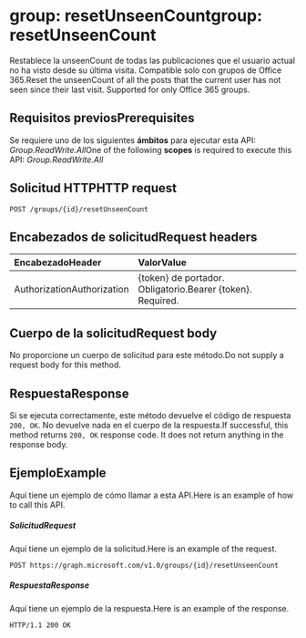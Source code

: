 # <a name="group-resetunseencount"></a><span data-ttu-id="71413-101">group: resetUnseenCount</span><span class="sxs-lookup"><span data-stu-id="71413-101">group: resetUnseenCount</span></span>

<span data-ttu-id="71413-p101">Restablece la unseenCount de todas las publicaciones que el usuario actual no ha visto desde su última visita. Compatible solo con grupos de Office 365.</span><span class="sxs-lookup"><span data-stu-id="71413-p101">Reset the unseenCount of all the posts that the current user has not seen since their last visit. Supported for only Office 365 groups.</span></span>

## <a name="prerequisites"></a><span data-ttu-id="71413-104">Requisitos previos</span><span class="sxs-lookup"><span data-stu-id="71413-104">Prerequisites</span></span>
<span data-ttu-id="71413-105">Se requiere uno de los siguientes **ámbitos** para ejecutar esta API: *Group.ReadWrite.All*</span><span class="sxs-lookup"><span data-stu-id="71413-105">One of the following **scopes** is required to execute this API: *Group.ReadWrite.All*</span></span> 
## <a name="http-request"></a><span data-ttu-id="71413-106">Solicitud HTTP</span><span class="sxs-lookup"><span data-stu-id="71413-106">HTTP request</span></span>
<!-- { "blockType": "ignored" } -->
```http
POST /groups/{id}/resetUnseenCount
```
## <a name="request-headers"></a><span data-ttu-id="71413-107">Encabezados de solicitud</span><span class="sxs-lookup"><span data-stu-id="71413-107">Request headers</span></span>
| <span data-ttu-id="71413-108">Encabezado</span><span class="sxs-lookup"><span data-stu-id="71413-108">Header</span></span>       | <span data-ttu-id="71413-109">Valor</span><span class="sxs-lookup"><span data-stu-id="71413-109">Value</span></span> |
|:---------------|:--------|
| <span data-ttu-id="71413-110">Authorization</span><span class="sxs-lookup"><span data-stu-id="71413-110">Authorization</span></span>  | <span data-ttu-id="71413-p102">{token} de portador. Obligatorio.</span><span class="sxs-lookup"><span data-stu-id="71413-p102">Bearer {token}. Required.</span></span>  |

## <a name="request-body"></a><span data-ttu-id="71413-113">Cuerpo de la solicitud</span><span class="sxs-lookup"><span data-stu-id="71413-113">Request body</span></span>
<span data-ttu-id="71413-114">No proporcione un cuerpo de solicitud para este método.</span><span class="sxs-lookup"><span data-stu-id="71413-114">Do not supply a request body for this method.</span></span>

## <a name="response"></a><span data-ttu-id="71413-115">Respuesta</span><span class="sxs-lookup"><span data-stu-id="71413-115">Response</span></span>

<span data-ttu-id="71413-p103">Si se ejecuta correctamente, este método devuelve el código de respuesta `200, OK`. No devuelve nada en el cuerpo de la respuesta.</span><span class="sxs-lookup"><span data-stu-id="71413-p103">If successful, this method returns `200, OK` response code. It does not return anything in the response body.</span></span>

## <a name="example"></a><span data-ttu-id="71413-118">Ejemplo</span><span class="sxs-lookup"><span data-stu-id="71413-118">Example</span></span>
<span data-ttu-id="71413-119">Aquí tiene un ejemplo de cómo llamar a esta API.</span><span class="sxs-lookup"><span data-stu-id="71413-119">Here is an example of how to call this API.</span></span>
##### <a name="request"></a><span data-ttu-id="71413-120">Solicitud</span><span class="sxs-lookup"><span data-stu-id="71413-120">Request</span></span>
<span data-ttu-id="71413-121">Aquí tiene un ejemplo de la solicitud.</span><span class="sxs-lookup"><span data-stu-id="71413-121">Here is an example of the request.</span></span>
<!-- {
  "blockType": "request",
  "name": "group_resetunseencount"
}-->
```http
POST https://graph.microsoft.com/v1.0/groups/{id}/resetUnseenCount
```

##### <a name="response"></a><span data-ttu-id="71413-122">Respuesta</span><span class="sxs-lookup"><span data-stu-id="71413-122">Response</span></span>
<span data-ttu-id="71413-123">Aquí tiene un ejemplo de la respuesta.</span><span class="sxs-lookup"><span data-stu-id="71413-123">Here is an example of the response.</span></span> 
<!-- {
  "blockType": "response",
  "truncated": true
} -->
```http
HTTP/1.1 200 OK
```

<!-- uuid: 8fcb5dbc-d5aa-4681-8e31-b001d5168d79
2015-10-25 14:57:30 UTC -->
<!-- {
  "type": "#page.annotation",
  "description": "group: resetUnseenCount",
  "keywords": "",
  "section": "documentation",
  "tocPath": ""
}-->
